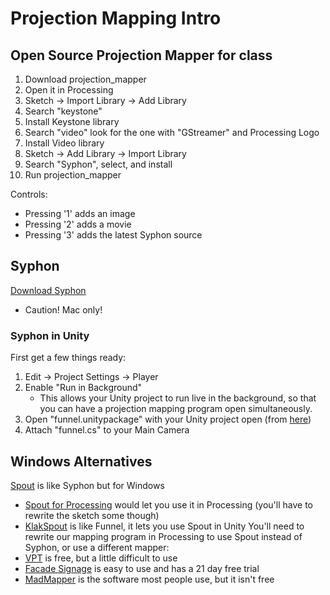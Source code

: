# Projection Mapping Intro

## Open Source Projection Mapper for class

1. Download projection_mapper
2. Open it in Processing
3. Sketch -> Import Library -> Add Library
4. Search "keystone"
5. Install Keystone library
6. Search "video" look for the one with "GStreamer" and Processing Logo
7. Install Video library
8. Sketch -> Add Library -> Import Library
9. Search "Syphon", select, and install
10. Run projection_mapper

Controls:
+ Pressing '1' adds an image
+ Pressing '2' adds a movie
+ Pressing '3' adds the latest Syphon source

## Syphon
[Download Syphon](http://syphon.v002.info/)
+ Caution! Mac only!

### Syphon in Unity

First get a few things ready:

1. Edit -> Project Settings -> Player
2. Enable "Run in Background"
	+ This allows your Unity project to run live in the background, so that you can have a projection mapping program open simultaneously.
3. Open "funnel.unitypackage" with your Unity project open (from [here](https://github.com/keijiro/Funnel))
4. Attach "funnel.cs" to your Main Camera

## Windows Alternatives

[Spout](http://spout.zeal.co/) is like Syphon but for Windows
+ [Spout for Processing](https://github.com/leadedge/SpoutProcessing) would let you use it in Processing (you'll have to rewrite the sketch some though)
+ [KlakSpout](https://github.com/keijiro/KlakSpout) is like Funnel, it lets you use Spout in Unity
You'll need to rewrite our mapping program in Processing to use Spout instead of Syphon, or use a different mapper:
+ [VPT](https://hcgilje.wordpress.com/vpt/) is free, but a little difficult to use
+ [Facade Signage](https://www.videomappingsoftware.com/download/) is easy to use and has a 21 day free trial
+ [MadMapper](https://madmapper.com/) is the software most people use, but it isn't free
